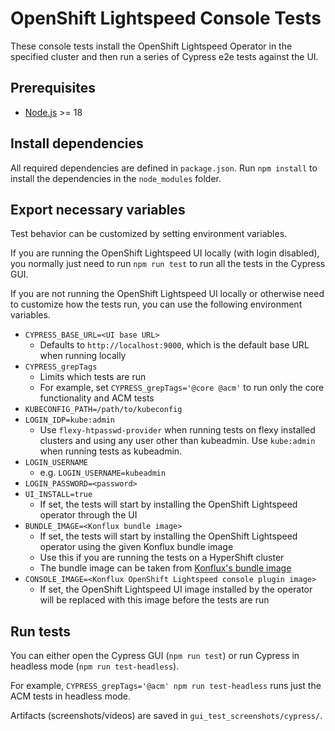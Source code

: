 # OpenShift Lightspeed Console Tests

These console tests install the OpenShift Lightspeed Operator in the specified
cluster and then run a series of Cypress e2e tests against the UI.

## Prerequisites

- [Node.js](https://nodejs.org/) >= 18

## Install dependencies

All required dependencies are defined in `package.json`. Run `npm install` to
install the dependencies in the `node_modules` folder.

## Export necessary variables

Test behavior can be customized by setting environment variables.

If you are running the OpenShift Lightspeed UI locally (with login disabled),
you normally just need to run `npm run test` to run all the tests in the Cypress
GUI.

If you are not running the OpenShift Lightspeed UI locally or otherwise need to
customize how the tests run, you can use the following environment variables.

- `CYPRESS_BASE_URL=<UI base URL>`
  - Defaults to `http://localhost:9000`, which is the default base URL when
    running locally
- `CYPRESS_grepTags`
  - Limits which tests are run
  - For example, set `CYPRESS_grepTags='@core @acm'` to run only the core
    functionality and ACM tests
- `KUBECONFIG_PATH=/path/to/kubeconfig`
- `LOGIN_IDP=kube:admin`
  - Use `flexy-htpasswd-provider` when running tests on flexy installed clusters
    and using any user other than kubeadmin. Use `kube:admin` when running tests
    as kubeadmin.
- `LOGIN_USERNAME`
  - e.g. `LOGIN_USERNAME=kubeadmin`
- `LOGIN_PASSWORD=<password>`
- `UI_INSTALL=true`
  - If set, the tests will start by installing the OpenShift Lightspeed operator
    through the UI
- `BUNDLE_IMAGE=<Konflux bundle image>`
  - If set, the tests will start by installing the OpenShift Lightspeed operator
    using the given Konflux bundle image
  - Use this if you are running the tests on a HyperShift cluster
  - The bundle image can be taken from
    [Konflux's bundle image](https://console.redhat.com/application-pipeline/workspaces/crt-nshift-lightspeed/applications/ols-bundle/components/test-bundle)
- `CONSOLE_IMAGE=<Konflux OpenShift Lightspeed console plugin image>`
  - If set, the OpenShift Lightspeed UI image installed by the operator will be
    replaced with this image before the tests are run

## Run tests

You can either open the Cypress GUI (`npm run test`) or run Cypress in headless
mode (`npm run test-headless`).

For example, `CYPRESS_grepTags='@acm' npm run test-headless` runs just the ACM
tests in headless mode.

Artifacts (screenshots/videos) are saved in `gui_test_screenshots/cypress/`.
